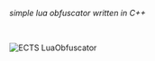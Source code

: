 *simple lua obfuscator written in C++*

 <br/>
 
![ECTS LuaObfuscator](https://user-images.githubusercontent.com/47096657/184330580-ec214cc4-8993-48f8-9e06-7adbb5ef2889.PNG)

